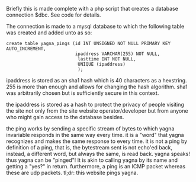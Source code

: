 Briefly this is made complete with a php script that creates a database connection $dbc. See code for details.

The connection is made to a mysql database to which the following table was created and added unto as so:
```
create table yagna_pings (id INT UNSIGNED NOT NULL PRIMARY KEY AUTO_INCREMENT,
                          ipaddress VARCHAR(255) NOT NULL,
                           lasttime INT NOT NULL,
                           UNIQUE (ipaddress)
                           );
```
ipaddress is stored as an sha1 hash which is 40 characters as a hexstring. 255 is more than enough and allows for changing the hash algorithm. sha1 was arbitrarily chosen but is sufficiently secure in this context.

the ipaddress is stored as a hash to protect the privacy of people visiting the site not only from the site website operator/developer but from anyone who might gain access to the database besides.

the ping works by sending a specific stream of bytes to which yagna invariable responds in the same way every time. it is a "word" that yagna recognizes and makes the same response to every time. it is not a ping by definition of a ping, that is, the bytestream sent is not echo'ed back, instead, a different word, but always the same, is read back. yagna speaks! thus yagna can be "pinged"! It is akin to calling yagna by its name and getting a "yes?" in return. furthermore, a ping is an ICMP packet whereas these are udp packets. tl;dr: this website pings yagna.

